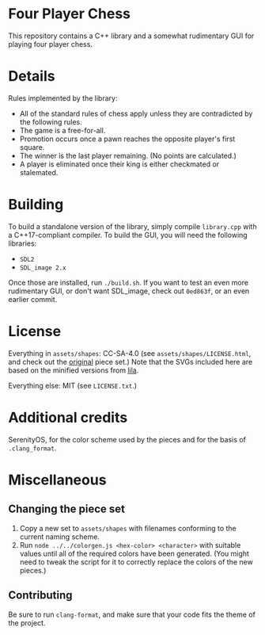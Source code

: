 # Four Player Chess

This repository contains a C++ library and a somewhat rudimentary GUI for playing four player chess.

# Details

Rules implemented by the library:
- All of the standard rules of chess apply unless they are contradicted by the following rules.
- The game is a free-for-all.
- Promotion occurs once a pawn reaches the opposite player's first square.
- The winner is the last player remaining. (No points are calculated.)
- A player is eliminated once their king is either checkmated or stalemated.

# Building

To build a standalone version of the library, simply compile ```library.cpp``` with a C++17-compliant compiler.
To build the GUI, you will need the following libraries:
- ```SDL2```
- ```SDL_image 2.x```

Once those are installed, run ```./build.sh```.
If you want to test an even more rudimentary GUI, or don't want SDL_image, check out ```0ed863f```, or an even earlier commit.

# License
Everything in ```assets/shapes```:
CC-SA-4.0 (see ```assets/shapes/LICENSE.html```, and check out the [original](https://github.com/flugsio/chess_shapes) piece set.) Note that the SVGs included here are based on the minified versions from [lila](https://github.com/lichess-org/lila/tree/master/public/piece/shapes).

Everything else:
MIT (see ```LICENSE.txt```.)

# Additional credits
SerenityOS, for the color scheme used by the pieces and for the basis of ```.clang_format```.

# Miscellaneous

## Changing the piece set

1. Copy a new set to ```assets/shapes``` with filenames conforming to the current naming scheme.
2. Run ```node ../../colorgen.js <hex-color> <character>``` with suitable values until all of the required colors have been generated. (You might need to tweak the script for it to correctly replace the colors of the new pieces.)

## Contributing

Be sure to run ```clang-format```, and make sure that your code fits the theme of the project.
